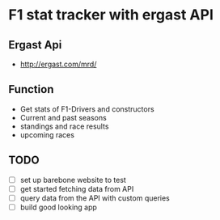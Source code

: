 # F1 stat tracker with ergast API

## Ergast Api

- http://ergast.com/mrd/

## Function

- Get stats of F1-Drivers and constructors
- Current and past seasons
- standings and race results
- upcoming races

## TODO

- [ ] set up barebone website to test
- [ ] get started fetching data from API
- [ ] query data from the API with custom queries
- [ ] build good looking app
